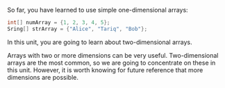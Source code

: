 So far, you have learned to use simple one-dimensional arrays:

```java
int[] numArray = {1, 2, 3, 4, 5};
Sring[] strArray = {"Alice", "Tariq", "Bob"};
```

In this unit, you are going to learn about two-dimensional arrays.

Arrays with two or more dimensions can be very useful. Two-dimensional arrays are the most common, so we are going to concentrate on these in this unit. However, it is worth knowing for future reference that more dimensions are possible.

